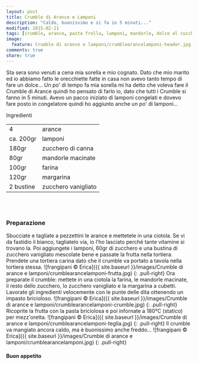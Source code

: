 ```yaml
---
layout: post
title: Crumble di Arance e Lamponi
description: "Caldo, buonissimo e si fa in 5 minuti..."
modified: 2015-02-21
tags: [crumble, arance, pasta frolla, lamponi, mandorle, dolce al cucchiaio, vegan]
image:
  feature: Crumble di arance e lamponi/crumblearancelamponi-header.jpg
comments: true
share: true
---
```


Sta sera sono venuti a cena mia sorella e mio cognato. Dato che mio marito ed io abbiamo fatto le orecchiette fatte in casa non avevo tanto tempo di fare un dolce... Un po' di tempo fa mia sorella mi ha detto che voleva fare il Crumble di Arance quindi ho pensato di farlo io, dato che tutti i Crumble si fanno in 5 minuti. Avevo un pacco iniziato di lamponi congelati e dovevo fare posto in congelatore quindi ho aggiunto anche un po' di lamponi...


<div class="ingredients">
  <div class="ingredients-title">Ingredienti</div>
  <table>
    <tbody>
      <tr>
        <td>4</td>
        <td>arance</td>
      </tr>
      <tr>
        <td>ca. 200gr</td>
        <td>lamponi</td>
      </tr>
      <tr>
        <td>180gr</td>
        <td>zucchero di canna</td>
      </tr>
      <tr>
        <td>80gr</td>
        <td>mandorle macinate</td>
      </tr>
      <tr>
        <td>100gr</td>
        <td>farina</td>
      </tr>
      <tr>
        <td>120gr</td>
        <td>margarina</td>
      </tr>
      <tr>
        <td>2 bustine</td>
        <td>zucchero vanigliato</td>
      </tr>
    </tbody>
  </table>
  <br></br>
</div>


<h3>
  <font color="grey">
    <i class="icon-cogs"></i>
  </font> Preparazione
</h3>

Sbucciate e tagliate a pezzettini le arance e mettetele in una ciotola. Se vi da fastidio il bianco, tagliatelo via, io l'ho lasciato perché tante vitamine si trovano la. Poi aggiungete i lamponi, 60gr di zucchero e una bustina di zucchero vanigliato mescolate bene e passate la frutta nella tortiera. Prendete una tortiera carina dato che il crumble va portato a tavola nella tortiera stessa.
![frangipani © Erica]({{ site.baseurl }}/images/Crumble di arance e lamponi/crumblearancelamponi-frutta.jpg)
{: .pull-right}
Ora preparate il crumble: mettete in una ciotola la farina, le mandorle macinate, il resto dello zucchero, lo zucchero vanigliato e la margarina a cubetti. Lavorate gli ingredienti velocemente con le punte delle dita ottenendo un impasto bricioloso.
![frangipani © Erica]({{ site.baseurl }}/images/Crumble di arance e lamponi/crumblearancelamponi-crumble.jpg)
{: .pull-right}
Ricoprite la frutta con la pasta briciolosa e poi infornate a 180°C (statico) per mezz'oretta.
![frangipani © Erica]({{ site.baseurl }}/images/Crumble di arance e lamponi/crumblearancelamponi-teglia.jpg)
{: .pull-right}
Il crumble va mangiato ancora caldo, ma è buonissimo anche freddo...
![frangipani © Erica]({{ site.baseurl }}/images/Crumble di arance e lamponi/crumblearancelamponi.jpg)
{: .pull-right}


<h4>Buon appetito
  <font color="red">
    <i class="icon-smile"></i>
  </font>
</h4>
